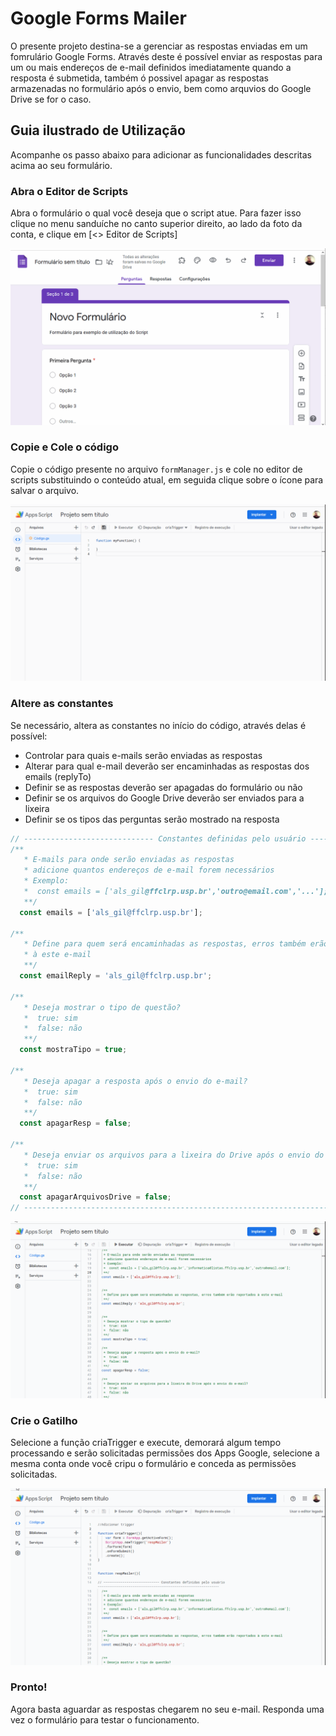 # Google Forms Mailer

O presente projeto destina-se a gerenciar as respostas enviadas em um fomrulário Google Forms.
Através deste é possível enviar as respostas para um ou mais endereços de e-mail definidos imediatamente quando a resposta é submetida, também ó possivel apagar as respostas armazenadas no formulário após o envio, bem como arquvios do Google Drive se for o caso.

## Guia ilustrado de Utilização

Acompanhe os passo abaixo para adicionar as funcionalidades descritas acima ao seu formulário.

### Abra o Editor de Scripts 

Abra o formulário o qual você deseja que o script atue. Para fazer isso clique no menu sanduíche no canto superior direito, ao lado da foto da conta, e clique em [<> Editor de Scripts]


![Abrindo o Editor de scripts](img/abrindoAppScripts.gif)

### Copie e Cole o código

Copie o código presente no arquivo `formManager.js` e cole no editor de scripts substituindo o conteúdo atual, em seguida clique sobre o ícone para salvar o arquivo.


![Copiando Codigo](img/copiandoCodigo.gif)

### Altere as constantes

Se necessário, altera as constantes no início do código, através delas é possível:
* Controlar para quais e-mails serão enviadas as respostas
* Alterar para qual e-mail deverão ser encaminhadas as respostas dos emails (replyTo)
* Definir se as respostas deverão ser apagadas do formulário ou não
* Definir se os arquivos do Google Drive deverão ser enviados para a lixeira
* Definir se os tipos das perguntas serão mostrado na resposta

```javascript
// ----------------------------- Constantes definidas pelo usuário --------------------------
/** 
   * E-mails para onde serão enviadas as respostas
   * adicione quantos endereços de e-mail forem necessários
   * Exemplo:
   *  const emails = ['als_gil@ffclrp.usp.br','outro@email.com','...'];
   **/
  const emails = ['als_gil@ffclrp.usp.br'];

/** 
   * Define para quem será encaminhadas as respostas, erros também erão reportados 
   * à este e-mail
   **/
  const emailReply = 'als_gil@ffclrp.usp.br';

/** 
   * Deseja mostrar o tipo de questão?
   *  true: sim
   *  false: não
   **/
  const mostraTipo = true;

/** 
   * Deseja apagar a resposta após o envio do e-mail?
   *  true: sim
   *  false: não
   **/
  const apagarResp = false;

/** 
   * Deseja enviar os arquivos para a lixeira do Drive após o envio do e-mail?
   *  true: sim
   *  false: não
   **/
  const apagarArquivosDrive = false;
// -------------------------------------------------------------------------------------------

```

![Alterando Constantes](img/alterandoConstantes.gif)

### Crie o Gatilho

Selecione a função criaTrigger e execute, demorará algum tempo processando e serão solicitadas permissões dos Apps Google, selecione a mesma conta onde você cripu o formulário e conceda as permissões solicitadas.

![Cria Trigger](img/criaTrigger2.gif)

### Pronto!

Agora basta aguardar as respostas chegarem no seu e-mail. Responda uma vez o formulário para testar o funcionamento.

